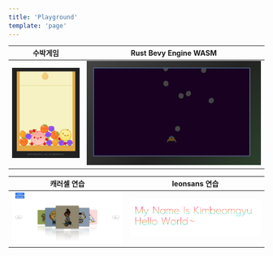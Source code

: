 ```yaml
---
title: 'Playground'
template: 'page'
---
```



| 수박게임 | Rust Bevy Engine WASM |
|:-:|:-:|
| [![게임이미지](./game1.png)](https://kimbeomgyu.github.io/suika-game/) | [![게임이미지](./game2.png)](https://kimbeomgyu.github.io/bevy-tutorial/) |


| 캐러셀 연습 | leonsans 연습 |
|:-:|:-:|
| [![이미지](./carousel.png)](https://kimbeomgyu.github.io/new-pages/carousel) | [![이미지](./leonsans.png)](https://kimbeomgyu.github.io/new-pages/name) |